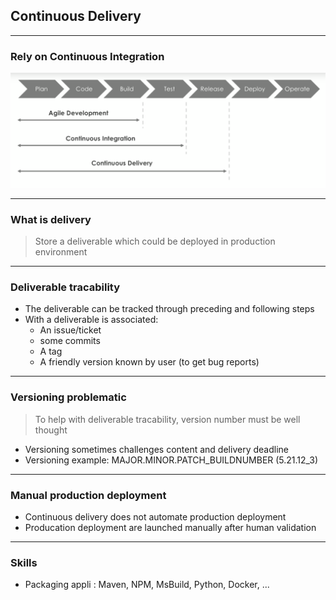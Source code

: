 ## Continuous Delivery

----

### Rely on Continuous Integration 
<img src="images/wf-cdelivery.png" style="background:none; border:none; box-shadow:none;"/>

----

### What is delivery

> Store a deliverable which could be deployed in production environment

----

### Deliverable tracability

* The deliverable can be tracked through preceding and following steps
* With a deliverable is associated:
  * An issue/ticket
  * some commits
  * A tag 
  * A friendly version known by user (to get bug reports)

----

### Versioning problematic

> To help with deliverable tracability, version number must be well thought

* Versioning sometimes challenges content and delivery deadline
* Versioning example: MAJOR.MINOR.PATCH_BUILDNUMBER (5.21.12_3)

----

### Manual production deployment

* Continuous delivery does not automate production deployment
* Producation deployment are launched manually after human validation

----

### Skills

* Packaging appli : Maven, NPM, MsBuild, Python, Docker, ...
